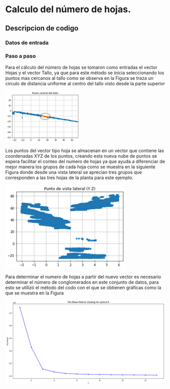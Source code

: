 # Calculo del número de hojas.


## Descripcion de codigo 



### Datos de entrada 
 


### Paso a paso

Para el cálculo del número de hojas se tomaron como entradas el vector Hojas y el vector Tallo, ya que para este método se inicia seleccionando los puntos mas cercanos al tallo como se observa en la Figura se traza un circulo de distancia uniforme al centro del tallo visto desde la parte superior


![Creacion de Mascara](https://github.com/Brayanjurado1325/Angulos-de-hojas/blob/main/Imagenes/puntosceranos.png)


Los puntos del vector tipo hoja se almacenan en un vector que contiene las coordenadas XYZ de los puntos, creando esta nueva nube de puntos se espera facilitar el conteo del numero de hojas ya que ayuda a diferenciar de mejor manera los grupos de cada hoja como se muestra en la siguiente Figura donde desde una vista lateral se aprecian tres grupos que corresponden a las tres hojas de la planta para este ejemplo.



![Creacion de Mascara](https://github.com/Brayanjurado1325/Angulos-de-hojas/blob/main/Imagenes/puntosccescanos.png)


Para determinar el numero de hojas a partir del nuevo vector es necesario determinar el número de conglomerados en este conjunto de datos, para esto se utilizó el método del codo con el que se obtienen gráficas como la que se muestra en la Figura

![Creacion de Mascara](https://github.com/Brayanjurado1325/Angulos-de-hojas/blob/main/Imagenes/ebowl.png)